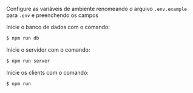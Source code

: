 Configure as variáveis de ambiente renomeando o arquivo ```.env.example``` para ```.env``` e preenchendo os campos

Inicie o banco de dados com o comando:
```bash
$ npm run db
```

Inicie o servidor com o comando:
```bash
$ npm run server
```

Inicie os clients com o comando:
```bash
$ npm run 
```
